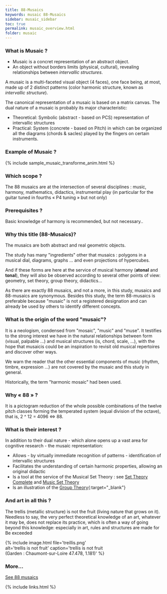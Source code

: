 ```yaml
---
title: 88-Musaics
keywords: musaic 88-Musaics
sidebar: musaic_sidebar
toc: true
permalink: musaic_overview.html
folder: musaic
---
```


### What is Musaic ?

* Musaic is a concret representation of an abstract object.
* An object without borders limits (physical, cultural), revealing relationships between _intervallic structures_.

A musaic is a multi-faceted visual object (4 faces), one face being, at most, made up of 2 distinct patterns (color harmonic structure, known as *intervallic structure*).

The canonical representation of a musaic is based on a matrix canvas. The dual nature of a musaic is probably its major characteristic:

* Theoretical: Symbolic (abstract - based on PCS) representation of intervallic structures
* Practical: System (concrete - based on Pitch) in which can be organized all the diagrams (chords &amp; sacles) played by the fingers on certain instruments.


### Example of Musaic ?


<div class="home">
    {% include sample_musaic_transforme_anim.html %}
</div>



### Which scope ?

The 88 musaics are at the intersection of several disciplines : music, harmony, mathematics, didactics, instrumental play (in particular for the guitar tuned in fourths « P4 tuning » but not only)

### Prerequisites ?

Basic knowledge of harmony is recommended, but not necessary..


### Why this title (88-Musaics)?

The musaics are both abstract and real geometric objects.

The study has many "ingredients" other that musaics : polygons in a musical dial, diagrams, graphs ... and even projections of hypercubes.

And if these forms are here at the service of musical harmony (**atonal** and **tonal**), they will also be observed according to several other points of view: geometry, set theory, group theory, didactics...

As there are exactly 88 musaics, and not a more, in this study, musaics and 88-musaics are synonymous. Besides this study, the term 88-musaics is preferable because "musaic" is not a registered designation and can already be used by others to identify different concepts.

### What is the origin of the word "musaic"?

It is a neologism, condensed from "mosaic", "music" and "muse". It testifies to the strong interest we have in the natural relationships between form (visual, palpable ...) and musical structures (is, chord, scale, ...), with the hope that musaicis could be an inspiration to revisit old musical repertoires and discover other ways.

We warn the reader that the other essential components of music (rhythm, timbre, expression ...) are not covered by the musaic and this study in general.

Historically, the term "harmonic mosaic" had been used.

### Why « 88 » ?

It is a pictogram reduction of the whole possible combinations of the twelve pitch classes forming the temperated system (equal division of the octave), that is, 2 ^ 12 = 4096 <=> 88.


### What is their interest ?

In addition to their dual nature - which alone opens up a vast area for cognitive research - the musaic representation:

* Allows - by virtually immediate recognition of patterns - identification of intervallic structures
* Facilitates the understanding of certain harmonic properties, allowing an original didactic
* Is a tool at the service of the Musical Set Theory : see [Set Theory Complete](http://repmus.ircam.fr/_media/mamux/papers/andreatta-2003-settheorycomplet.pdf) and [Music Set Theory ](https://en.wikipedia.org/wiki/Set_theory_%28music%29)
* Is an illustration of the [Group Theory](https://en.wikipedia.org/wiki/Group_theory){:target="_blank"}

### And art in all this ?

The trellis (metallic structure) is not the fruit (living nature that grows on it). Needless to say, the very perfect theoretical knowledge of an art, whatever it may be, does not replace its practice, which is often a way of going beyond this knowledge: especially in art, rules and structures are made for Be exceeded

{% include image.html file='treillis.png'  
   alt='trellis is not fruit' 
   caption='trellis is not fruit<br/> (Garden : Chaumont-sur-Loire 47.478, 1.181)' 
%}

### More...

[See 88 musaics](https://sites.google.com/view/88musaics/88musaicsexplained)


{% include links.html %}
